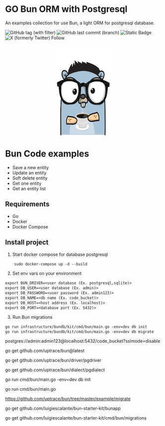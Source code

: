 # GO Bun ORM with Postgresql
An examples collection for use Bun, a light ORM for postgresql database.

![GitHub tag (with filter)](https://img.shields.io/github/v/tag/luigiescalante/go-api-template)
![GitHub last commit (branch)](https://img.shields.io/github/last-commit/luigiescalante/go-api-template/main)
![Static Badge](https://img.shields.io/badge/email-luigi.escalante%5Bat%5Dgmail.com-blue)
![X (formerly Twitter) Follow](https://img.shields.io/twitter/follow/luigi_escalante)
<p align="center">
<img src="../github-logo.png" alt="logo" width="200" height="292">
</p>

# Bun Code examples
- Save a new entity
- Update an entity
- Soft delete entity
- Get one entity
- Get an entity list

## Requirements
- Go
- Docker
- Docker Compose
## Install project
1.  Start docker compose for database postgresql
~~~~
    sudo docker-compose up -d --build
~~~~
2.  Set env vars on your environment
~~~~
export BUN_DRIVER=<user database (Ex. postgresql,sqlite)>
export DB_USER=<user database (Ex. admin)>
export DB_PASSWORD=<user password (Ex. admin123)>
export DB_NAME=<db name (Ex. code_bucket)>
export DB_HOST=<host address (Ex. localhost)>
export DB_PORT=<database port (Ex. 5432)>
~~~~
3. Run Bun migrations 
~~~~
go run infrastructure/bundb/kit/cmd/bun/main.go -env=dev db init
go run infrastructure/bundb/kit/cmd/bun/main.go -env=dev db migrate
~~~~

postgres://admin:admin123@localhost:5432/code_bucket?sslmode=disable

go get github.com/uptrace/bun@latest

go get github.com/uptrace/bun/driver/pgdriver


go get github.com/uptrace/bun/dialect/pgdialect


go run cmd/bun/main.go -env=dev db init

go run cmd/bun/main.go


https://github.com/uptrace/bun/tree/master/example/migrate


go get github.com/luigiescalante/bun-starter-kit/bunapp

go get github.com/luigiescalante/bun-starter-kit/cmd/bun/migrations


